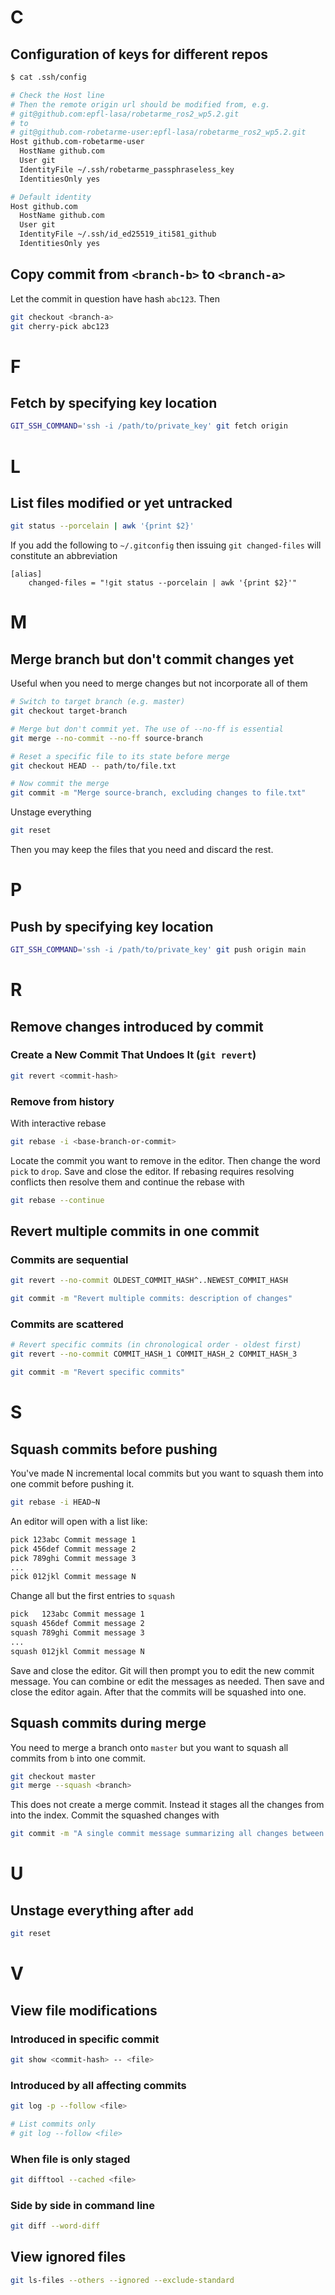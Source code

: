 # C

## Configuration of keys for different repos

```bash
$ cat .ssh/config
```

```bash
# Check the Host line
# Then the remote origin url should be modified from, e.g.
# git@github.com:epfl-lasa/robetarme_ros2_wp5.2.git
# to
# git@github.com-robetarme-user:epfl-lasa/robetarme_ros2_wp5.2.git
Host github.com-robetarme-user
  HostName github.com
  User git
  IdentityFile ~/.ssh/robetarme_passphraseless_key
  IdentitiesOnly yes

# Default identity
Host github.com
  HostName github.com
  User git
  IdentityFile ~/.ssh/id_ed25519_iti581_github
  IdentitiesOnly yes
```

## Copy commit from `<branch-b>` to `<branch-a>`

Let the commit in question have hash `abc123`. Then

```bash
git checkout <branch-a>
git cherry-pick abc123
```

# F

## Fetch by specifying key location

```bash
GIT_SSH_COMMAND='ssh -i /path/to/private_key' git fetch origin
```

# L

## List files modified or yet untracked

```bash
git status --porcelain | awk '{print $2}'
```

If you add the following to `~/.gitconfig` then issuing `git changed-files` will constitute an abbreviation

```gitignore
[alias]
    changed-files = "!git status --porcelain | awk '{print $2}'"
```

# M

## Merge branch but don't commit changes yet

Useful when you need to merge changes but not incorporate all of them

```bash
# Switch to target branch (e.g. master)
git checkout target-branch

# Merge but don't commit yet. The use of --no-ff is essential
git merge --no-commit --no-ff source-branch

# Reset a specific file to its state before merge
git checkout HEAD -- path/to/file.txt

# Now commit the merge
git commit -m "Merge source-branch, excluding changes to file.txt"
```

Unstage everything

```bash
git reset
```

Then you may keep the files that you need and discard the rest.

# P

## Push by specifying key location

```bash
GIT_SSH_COMMAND='ssh -i /path/to/private_key' git push origin main
```

# R

## Remove changes introduced by commit

### Create a New Commit That Undoes It (`git revert`)

```bash
git revert <commit-hash>
```

### Remove from history

With interactive rebase

```bash
git rebase -i <base-branch-or-commit>
```

Locate the commit you want to remove in the editor. Then change the word `pick` to `drop`. Save and close the editor. If rebasing requires resolving conflicts then resolve them and continue the rebase with

```bash
git rebase --continue
```

## Revert multiple commits in one commit

### Commits are sequential

```bash
git revert --no-commit OLDEST_COMMIT_HASH^..NEWEST_COMMIT_HASH

git commit -m "Revert multiple commits: description of changes"
```

### Commits are scattered

```bash
# Revert specific commits (in chronological order - oldest first)
git revert --no-commit COMMIT_HASH_1 COMMIT_HASH_2 COMMIT_HASH_3

git commit -m "Revert specific commits"
```

# S

## Squash commits before pushing

You've made N incremental local commits but you want to squash them into one commit before pushing it.

```bash
git rebase -i HEAD~N
```

An editor will open with a list like:

```bash
pick 123abc Commit message 1
pick 456def Commit message 2
pick 789ghi Commit message 3
...
pick 012jkl Commit message N
```

Change all but the first entries to `squash`

```bash
pick   123abc Commit message 1
squash 456def Commit message 2
squash 789ghi Commit message 3
...
squash 012jkl Commit message N
```

Save and close the editor. Git will then prompt you to edit the new commit message. You can combine or edit the messages as needed. Then save and close the editor again. After that the commits will be squashed into one.

## Squash commits during merge

You need to merge a branch onto `master` but you want to squash all commits from `b` into one commit.

```bash
git checkout master
git merge --squash <branch>
```

This does not create a merge commit. Instead it stages all the changes from <branch> into the index. Commit the squashed changes with

```bash
git commit -m "A single commit message summarizing all changes between <branch> and master"
```



# U

## Unstage everything after `add`

```bash
git reset
```

# V

## View file modifications

### Introduced in specific commit

```bash
git show <commit-hash> -- <file>
```

### Introduced by all affecting commits

```bash
git log -p --follow <file>

# List commits only
# git log --follow <file>
```

### When file is only staged

```bash
git difftool --cached <file>
```

### Side by side in command line

```bash
git diff --word-diff
```

## View ignored files

```bash
git ls-files --others --ignored --exclude-standard
```
